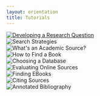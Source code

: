 ```yaml
---
layout: orientation
title: Tutorials
---
```


<div class="row">
  <div class="card-group">
    <div class="card">
        <a href="research-question-2.html"><img class="img-thumbnail 200Img" src="{{site.url}}assets/images/ResearchQuestion.png" alt="Developing a Research Question"></a>
    </div>
    <div class="card">
        <img class="img-thumbnail 200Img" src="{{site.url}}assets/images/SearchStrategies-e1591912638563.png" alt="Search Strategies">
    </div>
    <div class="card">
        <img class="img-thumbnail 200Img" src="{{site.url}}assets/images/Academic-e1591913078736.png" alt="What's an Academic Source?">
    </div>
  </div>
</div>

<div class="row">
    <div class="card-group">
    <div class="card">
      <img class="img-thumbnail 200Img" src="{{site.url}}assets/images/Find-a-book-e1591913297501.png" alt="How to Find a Book">
  </div>
    <div class="card">
      <img class="img-thumbnail 200Img" src="{{site.url}}assets/images/choosingDatabase-e1591912162753.png" alt="Choosing a Database">
  </div>
    <div class="card">
      <img class="img-thumbnail 200Img" src="{{site.url}}assets/images/EvaluatingOnlineSources-e1591912420876.png" alt="Evaluating Online Sources">
    </div>
  </div>
</div>

<div class="row">
  <div class="card-group">
    <div class="card">
      <img class="img-thumbnail 200Img" src="{{site.url}}assets/images/FindingEbooks-e1591911668435.png" alt="Finding EBooks">
  </div>
    <div class="card">
      <img class="img-thumbnail 200Img" src="{{site.url}}assets/images/citations.png" alt="Citing Sources">
  </div>
    <div class="card">
      <img class="img-thumbnail 200Img" src="{{site.url}}assets/images/Annotated-Bib.png" alt="Annotated Bibliography">
    </div>
  </div>
</div>
